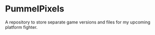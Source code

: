 # PummelPixels
 A repository to store separate game versions and files for my upcoming platform fighter.
